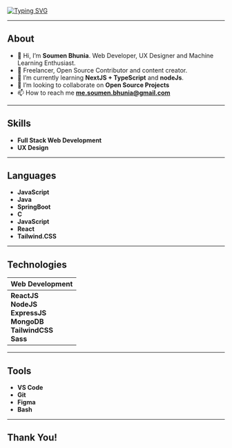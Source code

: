 [![Typing SVG](https://readme-typing-svg.demolab.com?font=Fira+Code&weight=500&size=23&duration=4000&pause=1000&color=BB86FC&vCenter=true&width=500&lines=Heyy+%F0%9F%91%8B%2C+I'm+Soumen+Bhunia!;Web+Dev%2C+UX+Designer%2C;Connect+-+https%3A%2F%2Fbento.me%2Fsoumen)](https://git.io/typing-svg)

---

## About

-   👋 Hi, I’m **Soumen Bhunia**. Web Developer, UX Designer and Machine Learning Enthusiast.
-   👔 Freelancer, Open Source Contributor and content creator.
-   🌱 I’m currently learning **NextJS + TypeScript** and **nodeJs**.
-   🤝 I’m looking to collaborate on **Open Source Projects**
-   📫 How to reach me **me.soumen.bhunia@gmail.com**

---

## Skills

-   **Full Stack Web Development**
-   **UX Design**


---

## Languages

-   **JavaScript**
-   **Java**
-   **SpringBoot**
-   **C**
-   **JavaScript**
-   **React**
-   **Tailwind.CSS**

---

## Technologies

| Web Development                                                                               |
| --------------------------------------------------------------------------------------------- | 
| **ReactJS**</br>**NodeJS**</br>**ExpressJS**</br>**MongoDB**</br>**TailwindCSS**</br>**Sass** | 

---

## Tools

-   **VS Code**
-   **Git**
-   **Figma**
-   **Bash**

---


## Thank You!
